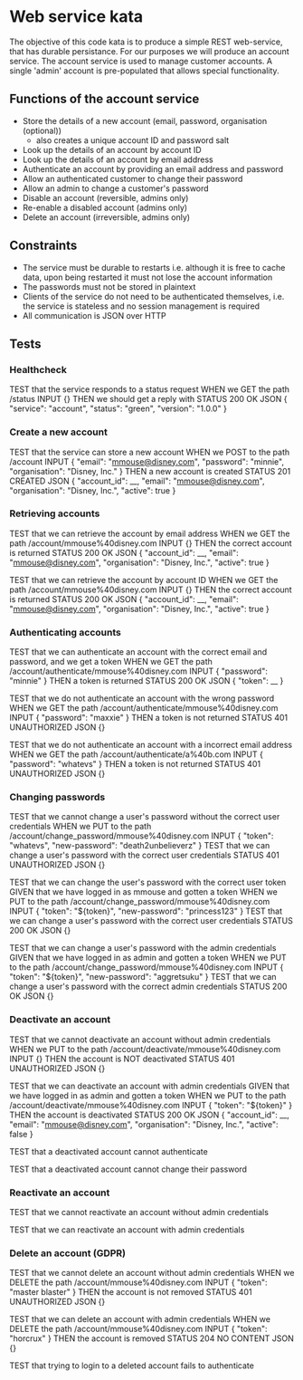 # Web service kata

The objective of this code kata is to produce a simple REST web-service, that has durable persistance. For our purposes we will produce an account service. The account service is used to manage customer accounts. A single 'admin' account is pre-populated that allows special functionality.

## Functions of the account service

* Store the details of a new account (email, password, organisation (optional))
  - also creates a unique account ID and password salt
* Look up the details of an account by account ID
* Look up the details of an account by email address
* Authenticate an account by providing an email address and password
* Allow an authenticated customer to change their password
* Allow an admin to change a customer's password
* Disable an account (reversible, admins only)
* Re-enable a disabled account (admins only)
* Delete an account (irreversible, admins only)

## Constraints

* The service must be durable to restarts i.e. although it is free to cache data, upon being restarted it must not lose the account information
* The passwords must not be stored in plaintext
* Clients of the service do not need to be authenticated themselves, i.e. the service is stateless and no session management is required
* All communication is JSON over HTTP

## Tests

### Healthcheck

TEST that the service responds to a status request
WHEN we GET the path /status
INPUT {}
THEN we should get a reply with
STATUS 200 OK
JSON { "service": "account", "status": "green", "version": "1.0.0" }

### Create a new account

TEST that the service can store a new account
WHEN we POST to the path /account
INPUT { "email": "mmouse@disney.com", "password": "minnie", "organisation": "Disney, Inc." }
THEN a new account is created
STATUS 201 CREATED
JSON { "account_id": __, "email": "mmouse@disney.com", "organisation": "Disney, Inc.", "active": true }

### Retrieving accounts

TEST that we can retrieve the account by email address
WHEN we GET the path /account/mmouse%40disney.com
INPUT {}
THEN the correct account is returned
STATUS 200 OK
JSON { "account_id": __, "email": "mmouse@disney.com", "organisation": "Disney, Inc.", "active": true }

TEST that we can retrieve the account by account ID
WHEN we GET the path /account/mmouse%40disney.com
INPUT {}
THEN the correct account is returned
STATUS 200 OK
JSON { "account_id": __, "email": "mmouse@disney.com", "organisation": "Disney, Inc.", "active": true }

### Authenticating accounts

TEST that we can authenticate an account with the correct email and password, and we get a token
WHEN we GET the path /account/authenticate/mmouse%40disney.com
INPUT { "password": "minnie" }
THEN a token is returned
STATUS 200 OK
JSON { "token": __ }

TEST that we do not authenticate an account with the wrong password
WHEN we GET the path /account/authenticate/mmouse%40disney.com
INPUT { "password": "maxxie" }
THEN a token is not returned
STATUS 401 UNAUTHORIZED
JSON {}

TEST that we do not authenticate an account with a incorrect email address
WHEN we GET the path /account/authenticate/a%40b.com
INPUT { "password": "whatevs" }
THEN a token is not returned
STATUS 401 UNAUTHORIZED
JSON {}

### Changing passwords

TEST that we cannot change a user's password without the correct user credentials
WHEN we PUT to the path /account/change_password/mmouse%40disney.com
INPUT { "token": "whatevs", "new-password": "death2unbelieverz" }
TEST that we can change a user's password with the correct user credentials
STATUS 401 UNAUTHORIZED
JSON {}

TEST that we can change the user's password with the correct user token
GIVEN that we have logged in as mmouse and gotten a token
WHEN we PUT to the path /account/change_password/mmouse%40disney.com
INPUT { "token": "${token}", "new-password": "princess123" }
TEST that we can change a user's password with the correct user credentials
STATUS 200 OK
JSON {}

TEST that we can change a user's password with the admin credentials
GIVEN that we have logged in as admin and gotten a token
WHEN we PUT to the path /account/change_password/mmouse%40disney.com
INPUT { "token": "${token}", "new-password": "aggretsuku" }
TEST that we can change a user's password with the correct admin credentials
STATUS 200 OK
JSON {}

### Deactivate an account

TEST that we cannot deactivate an account without admin credentials
WHEN we PUT to the path /account/deactivate/mmouse%40disney.com
INPUT {}
THEN the account is NOT deactivated
STATUS 401 UNAUTHORIZED
JSON {}

TEST that we can deactivate an account with admin credentials
GIVEN that we have logged in as admin and gotten a token
WHEN we PUT to the path /account/deactivate/mmouse%40disney.com
INPUT { "token": "${token}" }
THEN the account is deactivated
STATUS 200 OK
JSON { "account_id": __, "email": "mmouse@disney.com", "organisation": "Disney, Inc.", "active": false }

TEST that a deactivated account cannot authenticate

TEST that a deactivated account cannot change their password

### Reactivate an account

TEST that we cannot reactivate an account without admin credentials

TEST that we can reactivate an account with admin credentials

### Delete an account (GDPR)

TEST that we cannot delete an account without admin credentials
WHEN we DELETE the path /account/mmouse%40disney.com
INPUT { "token": "master blaster" }
THEN the account is not removed
STATUS 401 UNAUTHORIZED
JSON {}

TEST that we can delete an account with admin credentials
WHEN we DELETE the path /account/mmouse%40disney.com
INPUT { "token": "horcrux" }
THEN the account is removed
STATUS 204 NO CONTENT
JSON {}

TEST that trying to login to a deleted account fails to authenticate
